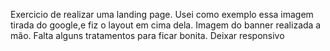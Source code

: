 Exercicio de realizar uma landing page. Usei como exemplo essa imagem tirada do google,e fiz o layout em cima dela.
Imagem do banner realizada a mão. Falta alguns tratamentos para ficar bonita.
Deixar responsivo
